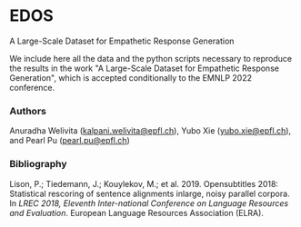 # EDOS
A Large-Scale Dataset for Empathetic Response Generation

We include here all the data and the python scripts necessary to reproduce the results in the work "A Large-Scale Dataset for Empathetic Response Generation", which is accepted conditionally to the EMNLP 2022 conference. 

### Authors

Anuradha Welivita (kalpani.welivita@epfl.ch), Yubo Xie (yubo.xie@epfl.ch), and Pearl Pu (pearl.pu@epfl.ch)

### Bibliography

Lison, P.; Tiedemann, J.; Kouylekov, M.; et al. 2019.  Opensubtitles 2018: Statistical rescoring of sentence alignments inlarge, noisy parallel corpora.  In *LREC 2018, Eleventh Inter-national Conference on Language Resources and Evaluation*. European Language Resources Association (ELRA).